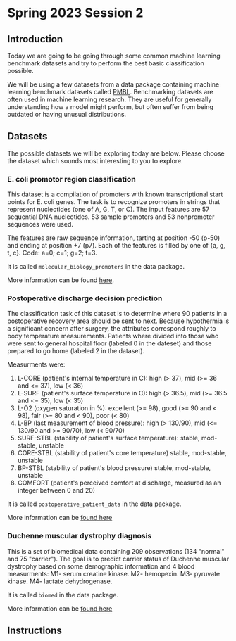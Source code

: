# Spring 2023 Session 2

## Introduction

Today we are going to be going through some common machine learning benchmark datasets and try to perform the best basic classification possible. 

We will be using a few datasets from a data package containing machine learning benchmark datasets called [PMBL](https://github.com/EpistasisLab/pmlb). Benchmarking datasets are often used in machine learning research. They are useful for generally understanding how a model might perform, but often suffer from being outdated or having unusual distributions. 

## Datasets

The possible datasets we will be exploring today are below. 
Please choose the dataset which sounds most interesting to you to explore. 

### E. coli promotor region classification

This dataset is a compilation of promoters with known transcriptional start points for E. coli genes. The task is to recognize promoters in strings that represent nucleotides (one of A, G, T, or C). The input features are 57 sequential DNA nucleotides. 53 sample promoters and 53 nonpromoter sequences were used. 

The features are raw sequence information, tarting at position -50 (p-50) and ending at position +7 (p7). Each of the features is filled by one of {a, g, t, c}. Code: a=0; c=1; g=2; t=3.

It is called `molecular_biology_promoters` in the data package. 

More information can be found [here](https://archive.ics.uci.edu/ml/datasets/Molecular+Biology+(Promoter+Gene+Sequences)).
 
### Postoperative discharge decision prediction

The classification task of this dataset is to determine where 90 patients in a postoperative recovery area should be sent to next. Because hypothermia is a significant concern after surgery, the attributes correspond roughly to body temperature measurements. Patients where divided into those who were sent to general hospital floor (labeled 0 in the dateset) and those prepared to go home (labeled 2 in the dataset). 

Measurments were:
1. L-CORE (patient's internal temperature in C):
high (> 37), mid (>= 36 and <= 37), low (< 36)
2. L-SURF (patient's surface temperature in C):
high (> 36.5), mid (>= 36.5 and <= 35), low (< 35)
3. L-O2 (oxygen saturation in %):
excellent (>= 98), good (>= 90 and < 98),
fair (>= 80 and < 90), poor (< 80)
4. L-BP (last measurement of blood pressure):
high (> 130/90), mid (<= 130/90 and >= 90/70), low (< 90/70)
5. SURF-STBL (stability of patient's surface temperature):
stable, mod-stable, unstable
6. CORE-STBL (stability of patient's core temperature)
stable, mod-stable, unstable
7. BP-STBL (stability of patient's blood pressure)
stable, mod-stable, unstable
8. COMFORT (patient's perceived comfort at discharge, measured as
an integer between 0 and 20) 

It is called `postoperative_patient_data` in the data package. 

More information can be [found here](https://archive.ics.uci.edu/ml/datasets/Post-Operative+Patient)
 
### Duchenne muscular dystrophy diagnosis

This is a set of biomedical data containing 209 observations (134 "normal" and 75 "carrier"). The goal is to predict carrier status of Duchenne muscular dystrophy based on some demographic information and 4 blood measurments:
M1- serum creatine kinase.
M2- hemopexin.
M3- pyruvate kinase.
M4- lactate dehydrogenase.

It is called `biomed` in the data package. 

More information can be [found here](https://www.openml.org/search?type=data&status=active&id=481)

## Instructions
